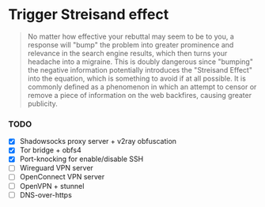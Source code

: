 # Trigger Streisand effect

> No matter how effective your rebuttal may seem to be to you, a response will "bump" the problem into greater prominence and relevance in the search engine results, which then turns your headache into a migraine. This is doubly dangerous since "bumping" the negative information potentially introduces the "Streisand Effect" into the equation, which is something to avoid if at all possible. It is commonly defined as a phenomenon in which an attempt to censor or remove a piece of information on the web backfires, causing greater publicity.

### TODO
- [x] Shadowsocks proxy server + v2ray obfuscation 
- [x] Tor bridge + obfs4
- [x] Port-knocking for enable/disable SSH
- [ ] Wireguard VPN server
- [ ] OpenConnect VPN server
- [ ] OpenVPN + stunnel
- [ ] DNS-over-https
